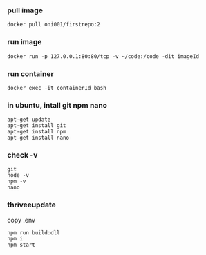 
### pull image
```
docker pull oni001/firstrepo:2
```

### run image
```
docker run -p 127.0.0.1:80:80/tcp -v ~/code:/code -dit imageId

```

### run container
```
docker exec -it containerId bash
```

### in ubuntu, intall git npm nano 
```
apt-get update
apt-get install git  
apt-get install npm 
apt-get install nano
```

### check -v
```
git 
node -v
npm -v
nano
```

### thriveeupdate
copy .env

```
npm run build:dll 
npm i
npm start
```



